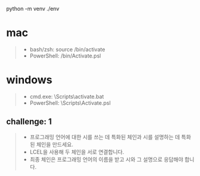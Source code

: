 python -m venv ./env

# mac
> - bash/zsh: source <venv>/bin/activate
> - PowerShell: <venv>/bin/Activate.psl

# windows
> - cmd.exe: <venv>\Scripts\activate.bat
> - PowerShell: <venv>\Scripts\Activate.psl

## challenge: 1
> - 프로그래밍 언어에 대한 시를 쓰는 데 특화된 체인과 시를 설명하는 데 특화된 체인을 만드세요.
> - LCEL을 사용해 두 체인을 서로 연결합니다.
> - 최종 체인은 프로그래밍 언어의 이름을 받고 시와 그 설명으로 응답해야 합니다.